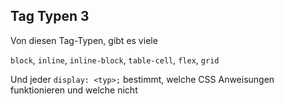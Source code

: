 ## Tag Typen 3

Von diesen Tag-Typen, gibt es viele

`block`<!-- .element class="blue" -->,
`inline`<!-- .element class="yellow" -->,
`inline-block`<!-- .element class="green" -->,
`table-cell`<!-- .element class="yellow" -->,
`flex`<!-- .element class="blue" -->,
`grid`<!-- .element class="green" -->

Und jeder `display: <typ>;`<!-- .element class="red" -->
bestimmt, welche CSS Anweisungen funktionieren und welche nicht
